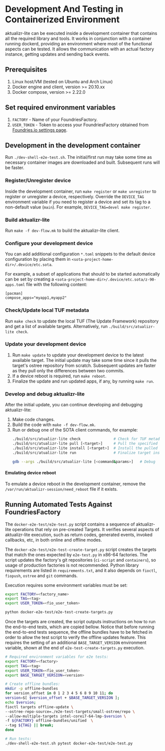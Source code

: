 # Development And Testing in Containerized Environment

aktualizr-lite can be executed inside a development container that contains all the required library and tools.
It works in conjunction with a container running dockerd,
providing an environment where most of the functional aspects can be tested.
It allows the communication with an actual factory instance, getting updates and sending back events.

## Prerequisites
1. Linux host/VM (tested on Ubuntu and Arch Linux)
2. Docker engine and client, version >= 20.10.xx
3. Docker compose, version >= 2.22.0

## Set required environment variables
1. `FACTORY` - Name of your FoundriesFactory.
2. `USER_TOKEN` - Token to access your FoundriesFactory obtained from [Foundries.io settings page](https://app.foundries.io/settings/tokens/).

## Development in the development container
Run `./dev-shell-e2e-test.sh`. The initial/first run may take some time as necessary container images are downloaded and built. Subsequent runs will be faster.

### Register/Unregister device
Inside the development container, run `make register` or `make unregister` to register or unregister a device, respectively.
Override the `DEVICE_TAG` environment variable if you need to register a device and set its tag to a non-default value (`main`).
For example, `DEVICE_TAG=devel make register`.

### Build aktualizr-lite
Run `make -f dev-flow.mk` to build the aktualizr-lite client.

### Configure your development device
You can add additional configuration `*.toml` snippets to the default device configuration by placing them in `<sota-project-home-dir>/.device/etc.sota`.

For example, a subset of applications that should to be started automatically can be set by creating a `<sota-project-home-dir>/.device/etc.sota/z-90-apps.toml` file with the following content:
```
[pacman]
compose_apps="myapp1,myapp2"
```

### Check/Update local TUF metadata
Run `make check` to update the local TUF (The Update Framework) repository and get a list of available targets. Alternatively, run `./build/src/atualizr-lite check`.

### Update your development device
1. Run `make update` to update your development device to the latest available target. The initial update may take some time since it pulls the target's ostree repository from scratch. Subsequent updates are faster as they pull only the differences between two commits.
2. If a device reboot is required, run `make reboot`.
3. Finalize the update and run updated apps, if any, by running `make run`.

### Develop and debug aktualizr-lite
After the initial update, you can continue developing and debugging aktualizr-lite:
1. Make code changes.
2. Build the code with `make -f dev-flow.mk`.
3. Run or debug one of the SOTA client commands, for example:
   ```bash
   ./build/src/atualizr-lite check               # Check for TUF metadata changes and update local TUF repository if any changes are found
   ./build/src/atualizr-lite pull [<target>]     # Pull the specified target content (ostree and/or apps)
   ./build/src/atualizr-lite install [<target>]  # Install the pulled target
   ./build/src/atualizr-lite run                 # Finalize target installation if required after a device reboot

   gdb --args ./build/src/atualizr-lite [<command&params>]   # Debug

#### Emulating device reboot
To emulate a device reboot in the development container, remove the `/var/run/aktualizr-session/need_reboot` file if it exists.

## Running Automated Tests Against FoundriesFactory

The `docker-e2e-test/e2e-test.py` script contains a sequence of aktualizr-lite operations that rely on pre-created Targets.
It verifies several aspects of aktualizr-lite execution, such as return codes, generated events, invoked callbacks, etc,
in both online and offline modes.

The `docker-e2e-test/e2e-test-create-target.py` script creates the targets that match the ones expected by `e2e-test.py` in x86-64 factories.
The script updates the factory's git repositories (`ci-script` and `containers`),
so usage of production factories is not recommended.
Python library requirements are listed in `requirements.txt`,
and it also depends on `fioctl`, `fiopush`, `ostree` and `git` commands.

Execution requires some environment variables must be set:

```bash
export FACTORY=<factory_name>
export TAG=<tag>
export USER_TOKEN=<fio_user_token>

python docker-e2e-test/e2e-test-create-targets.py
```

Once the targets are created, the script outputs instructions on how to run the end-to-end tests,
which are copied bellow.
Notice that before running the end-to-end tests sequence,
the offline bundles have to be fetched in order to allow the test script to verify the offline updates feature.
This requires the setting of an additional `BASE_TARGET_VERSION` environment variable, shown at the end of `e2e-test-create-targets.py` execution.

```bash
# Required environment variables for e2e tests:
export FACTORY=<factory>
export TAG=<tag>
export USER_TOKEN=<fio_user_token>
export BASE_TARGET_VERSION=<version>

# Create offline bundles:
mkdir -p offline-bundles
for version_offset in 0 1 2 3 4 5 6 8 9 10 11; do
version=$[ $version_offset + $BASE_TARGET_VERSION ];
echo $version;
fioctl targets offline-update \
--ostree-repo-source=./e2e-test-targets/small-ostree/repo \
--allow-multiple-targets intel-corei7-64-lmp-$version \
-f ${FACTORY} offline-bundles/unified  \
--tag ${TAG} || break;
done

# Run tests:
./dev-shell-e2e-test.sh pytest docker-e2e-test/e2e-test.py
```
